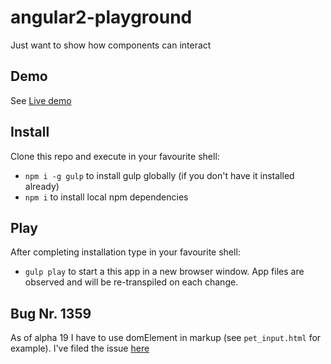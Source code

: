 # angular2-playground

Just want to show how components can interact


## Demo

See <a href="http://rawgit.com/SekibOmazic/angular2-playground/master/dist/index.html">Live demo</a>

## Install

Clone this repo and execute in your favourite shell:

* `npm i -g gulp` to install gulp globally (if you don't have it installed already)
* `npm i` to install local npm dependencies

## Play

After completing installation type in your favourite shell:

* `gulp play` to start a this app in a new browser window. App files are observed and will be re-transpiled on each change.

## Bug Nr. 1359

As of alpha 19 I have to use domElement in markup (see `pet_input.html` for example). I've filed the issue [here](https://github.com/angular/angular/issues/1359)
